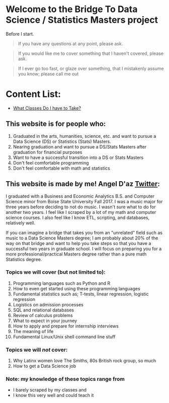 # Welcome to the Bridge To Data Science / Statistics Masters project

Before I start.
> If you have any questions at any point, please ask. 

> If you would like me to cover something that I haven't covered, please ask. 

> If I ever go too fast, or glaze over something, that I mistakenly assume you know; please call me out

# Content List:
* [What Classes Do I have to Take?](prereqs.md)

## This website is for people who:
1. Graduated in the arts, humanities, science, etc. and want to pursue a Data Science (DS) or Statistics (Stats) Masters.
2. Nearing graduation and want to pursue a DS/Stats Masters after graduation for financial purposes
3. Want to have a successful transition into a DS or Stats Masters
4. Don't feel comfortable programming
5. Don't feel comfortable with math and statistics

## This website is made by me! Angel D'az [Twitter](https://twitter.com/angeld_az):
I graduated with a Business and Economic Analytics B.S. and Computer Science minor from Boise State University Fall 2017.
I was a music major for three years before deciding to not do music. I wasn't sure what to do for another two years.
I feel like I scraped by a lot of my math and computer science courses. I also feel like I know ETL, scripting, and databases,
relatively well.

If you can imagine a bridge that takes you from an "unrelated" field such as music to a Data Science Masters degree;
I am probably about 20% of the way on that bridge and want to help you take steps so that you have a successful two years
in graduate school. I will focus on preparing you for a more professional/practical Masters degree rather than a pure math
Statistics degree.

### Topics we will cover (but not limited to):
1. Programming languages such as Python and R
2. How to even get started using these programming languages
3. Fundamental statistics such as; T-tests, linear regression, logistic regression
4. Logistics on admission processes
5. SQL and relational databases
6. Review of calculus problems
7. What to expect in your journey
8. How to apply and prepare for internship interviews
9. The meaning of life
10. Fundamental Linux/Unix shell command line stuff

### Topics we will *not* cover:
1. Why Latinx women love The Smiths, 80s British rock group, so much
2. How to get a Data Science job

### Note: my knowledge of these topics range from
- I barely scraped by my classes
and
- I know this very well and could teach it

